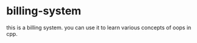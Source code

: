 # billing-system
this is a billing system. you can use it to learn various concepts of oops in cpp.

